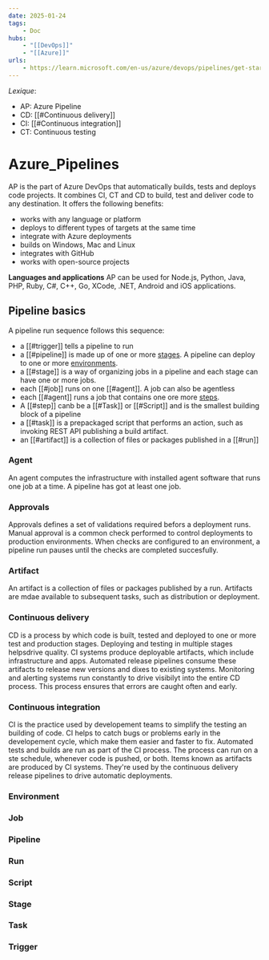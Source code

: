 ```yaml
---
date: 2025-01-24
tags:
    - Doc
hubs:
    - "[[DevOps]]"
    - "[[Azure]]"
urls:
    - https://learn.microsoft.com/en-us/azure/devops/pipelines/get-started/key-pipelines-concepts?view=azure-devops
---
```


*Lexique*:
- AP: Azure Pipeline
- CD: [[#Continuous delivery]]
- CI: [[#Continuous integration]] 
- CT: Continuous testing


# Azure_Pipelines 

AP is the part of Azure DevOps that automatically builds, tests and deploys code projects. It combines CI, CT and CD to build, test and deliver code to any destination.
It offers the following benefits:
- works with any language or platform
- deploys to different types of targets at the same time
- integrate with Azure deployments
- builds on Windows, Mac and Linux
- integrates with GitHub
- works with open-source projects

**Languages and applications**
AP can be used for Node.js, Python, Java, PHP, Ruby, C#, C++, Go, XCode, .NET, Android and iOS applications.


## Pipeline basics

A pipeline run sequence follows this sequence:
- a [[#trigger]] tells a pipeline to run
- a [[#pipeline]] is made up of one or more [stages](#Stage). A pipeline can deploy to one or more [environments](#Environment).
- a [[#stage]] is a way of organizing jobs in a pipeline and each stage can have one or more jobs.
- each [[#job]] runs on one [[#agent]]. A job can also be agentless
- each [[#agent]] runs a job that contains one ore more [steps](#Step).
- A [[#step]] canb be a [[#Task]] or [[#Script]] and is the smallest building block of a pipeline
- a [[#task]] is a prepackaged script that performs an action, such as invoking REST API publishing a build artifact.
- an [[#artifact]] is a collection of files or packages published in a [[#run]]


### Agent

An agent computes the infrastructure with installed agent software that runs one job at a time. A pipeline has got at least one job.

### Approvals

Approvals defines a set of validations required befors a deployment runs. Manual approval is a common check performed to control deployments to production environments.
When checks are configured to an environment, a pipeline run pauses until the checks are completed succesfully.

### Artifact

An artifact is a collection of files or packages published by a run. Artifacts are mdae available to subsequent tasks, such as distribution or deployment.

### Continuous delivery

CD is a process by which code is built, tested and deployed to one or more test and production stages. Deploying and testing in multiple stages helpsdrive quality.
CI systems produce deployable artifacts, which include infrastructure and apps. Automated release pipelines consume these artifacts to release new versions and dixes to existing systems. Monitoring and alerting systems run constantly to drive visibilyt into the entire CD process.
This process ensures that errors are caught often and early.

### Continuous integration

CI is the practice used by developement teams to simplify the testing an building of code. CI helps to catch bugs or problems early in the developement cycle, which make them easier and faster to fix.
Automated tests and builds are run as part of the CI process. The process can run on a ste schedule, whenever code is pushed, or both. Items known as artifacts are produced by CI systems. They're used by the continuous delivery release pipelines to drive automatic deployments.

### Environment

### Job

### Pipeline

### Run

### Script

### Stage

### Task

### Trigger

